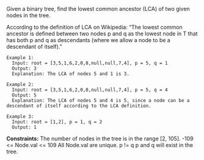 Given a binary tree, find the lowest common ancestor (LCA) of two given nodes in the tree.

According to the definition of LCA on Wikipedia: “The lowest common ancestor is defined between two nodes p and q as the lowest node in T that has both p and q as descendants (where we allow a node to be a descendant of itself).”

 
```
Example 1:
  Input: root = [3,5,1,6,2,0,8,null,null,7,4], p = 5, q = 1
  Output: 3
  Explanation: The LCA of nodes 5 and 1 is 3.

Example 2:
  Input: root = [3,5,1,6,2,0,8,null,null,7,4], p = 5, q = 4
  Output: 5
  Explanation: The LCA of nodes 5 and 4 is 5, since a node can be a descendant of itself according to the LCA definition.

Example 3:
  Input: root = [1,2], p = 1, q = 2
  Output: 1
``` 

**Constraints:**
  The number of nodes in the tree is in the range [2, 105].
  -109 <= Node.val <= 109
  All Node.val are unique.
  p != q
  p and q will exist in the tree.